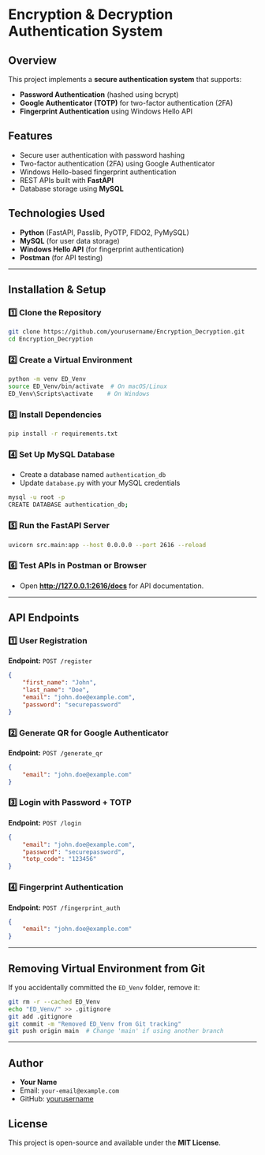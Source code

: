 # Encryption & Decryption Authentication System

## Overview
This project implements a **secure authentication system** that supports:
- **Password Authentication** (hashed using bcrypt)
- **Google Authenticator (TOTP)** for two-factor authentication (2FA)
- **Fingerprint Authentication** using Windows Hello API

## Features
- Secure user authentication with password hashing
- Two-factor authentication (2FA) using Google Authenticator
- Windows Hello-based fingerprint authentication
- REST APIs built with **FastAPI**
- Database storage using **MySQL**

## Technologies Used
- **Python** (FastAPI, Passlib, PyOTP, FIDO2, PyMySQL)
- **MySQL** (for user data storage)
- **Windows Hello API** (for fingerprint authentication)
- **Postman** (for API testing)

---

## Installation & Setup
### 1️⃣ Clone the Repository
```sh
git clone https://github.com/yourusername/Encryption_Decryption.git
cd Encryption_Decryption
```

### 2️⃣ Create a Virtual Environment
```sh
python -m venv ED_Venv
source ED_Venv/bin/activate  # On macOS/Linux
ED_Venv\Scripts\activate    # On Windows
```

### 3️⃣ Install Dependencies
```sh
pip install -r requirements.txt
```

### 4️⃣ Set Up MySQL Database
- Create a database named `authentication_db`
- Update `database.py` with your MySQL credentials

```sh
mysql -u root -p
CREATE DATABASE authentication_db;
```

### 5️⃣ Run the FastAPI Server
```sh
uvicorn src.main:app --host 0.0.0.0 --port 2616 --reload
```

### 6️⃣ Test APIs in Postman or Browser
- Open **http://127.0.0.1:2616/docs** for API documentation.

---

## API Endpoints

### **1️⃣ User Registration**
**Endpoint:** `POST /register`
```json
{
    "first_name": "John",
    "last_name": "Doe",
    "email": "john.doe@example.com",
    "password": "securepassword"
}
```

### **2️⃣ Generate QR for Google Authenticator**
**Endpoint:** `POST /generate_qr`
```json
{
    "email": "john.doe@example.com"
}
```

### **3️⃣ Login with Password + TOTP**
**Endpoint:** `POST /login`
```json
{
    "email": "john.doe@example.com",
    "password": "securepassword",
    "totp_code": "123456"
}
```

### **4️⃣ Fingerprint Authentication**
**Endpoint:** `POST /fingerprint_auth`
```json
{
    "email": "john.doe@example.com"
}
```

---

## Removing Virtual Environment from Git
If you accidentally committed the `ED_Venv` folder, remove it:
```sh
git rm -r --cached ED_Venv
echo "ED_Venv/" >> .gitignore
git add .gitignore
git commit -m "Removed ED_Venv from Git tracking"
git push origin main  # Change 'main' if using another branch
```

---

## Author
- **Your Name**  
- Email: `your-email@example.com`
- GitHub: [yourusername](https://github.com/yourusername)

## License
This project is open-source and available under the **MIT License**.

